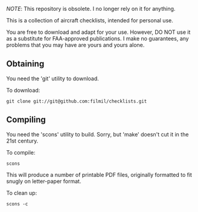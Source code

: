 *NOTE*:  This repository is obsolete.  I no longer rely on it for anything.

This is a collection of aircraft checklists, intended for personal use.

You are free to download and adapt for your use.  However, DO NOT use
it as a substitute for FAA-approved publications.  I make no
guarantees, any problems that you may have are yours and yours alone.

Obtaining
---------

You need the 'git' utility to download.

To download:

    git clone git://git@github.com:filmil/checklists.git


Compiling
---------

You need the 'scons' utility to build.  Sorry, but 'make' doesn't cut it in
the 21st century.

To compile:

    scons

This will produce a number of printable PDF files, originally
formatted to fit snugly on letter-paper format.

To clean up:
   
    scons -c
